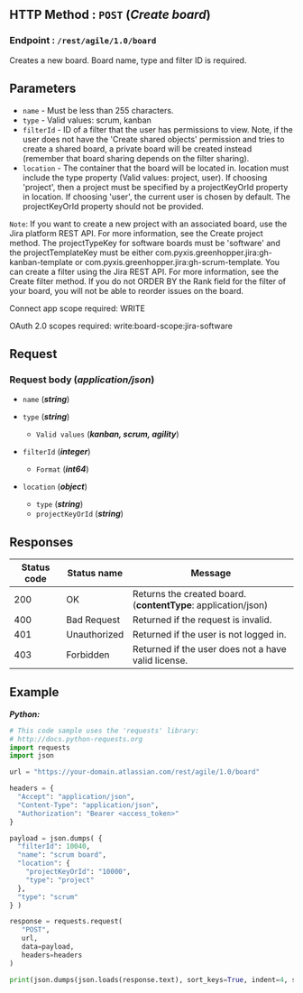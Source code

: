 ## HTTP Method : `POST` (***Create board***)

### Endpoint : `/rest/agile/1.0/board`

Creates a new board. Board name, type and filter ID is required.
## Parameters
- `name` - Must be less than 255 characters.
- `type` - Valid values: scrum, kanban
- `filterId` - ID of a filter that the user has permissions to view. Note, if the user does not have the 'Create shared objects' permission and tries to create a shared board, a private board will be created instead (remember that board sharing depends on the filter sharing).
- `location` - The container that the board will be located in. location must include the type property (Valid values: project, user). If choosing 'project', then a project must be specified by a projectKeyOrId property in location. If choosing 'user', the current user is chosen by default. The projectKeyOrId property should not be provided.

`Note`:
If you want to create a new project with an associated board, use the Jira platform REST API. For more information, see the Create project method. The projectTypeKey for software boards must be 'software' and the projectTemplateKey must be either com.pyxis.greenhopper.jira:gh-kanban-template or com.pyxis.greenhopper.jira:gh-scrum-template.
You can create a filter using the Jira REST API. For more information, see the Create filter method.
If you do not ORDER BY the Rank field for the filter of your board, you will not be able to reorder issues on the board.

Connect app scope required: WRITE

OAuth 2.0 scopes required:
write:board-scope:jira-software

## Request
### Request body (***application/json***)

- `name` (***string***)

- `type` (***string***)
    - `Valid values` (***kanban, scrum, agility***)

- `filterId` (***integer***)
    - `Format` (***int64***)

- `location` (***object***)
    - `type` (***string***)
    - `projectKeyOrId` (***string***)

## Responses

| Status code | Status name | Message |
| - | - | - |
|200|OK|Returns the created board. <br> (**contentType**: application/json)|
|400 |Bad Request | Returned if the request is invalid. |
|401| Unauthorized | Returned if the user is not logged in. |
|403|Forbidden|Returned if the user does not a have valid license.|

## Example

***Python:***
```python
# This code sample uses the 'requests' library:
# http://docs.python-requests.org
import requests
import json

url = "https://your-domain.atlassian.com/rest/agile/1.0/board"

headers = {
  "Accept": "application/json",
  "Content-Type": "application/json",
  "Authorization": "Bearer <access_token>"
}

payload = json.dumps( {
  "filterId": 10040,
  "name": "scrum board",
  "location": {
    "projectKeyOrId": "10000",
    "type": "project"
  },
  "type": "scrum"
} )

response = requests.request(
   "POST",
   url,
   data=payload,
   headers=headers
)

print(json.dumps(json.loads(response.text), sort_keys=True, indent=4, separators=(",", ": ")))
```


